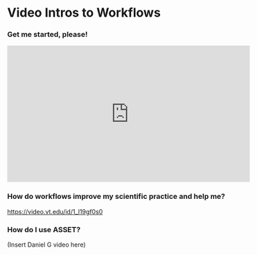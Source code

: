 # Video Intros to Workflows

### Get me started, please!

<iframe width="560" height="315" src="https://www.youtube.com/embed/iJ4T9CQA0UM" frameborder="0" allow="accelerometer; autoplay; clipboard-write; encrypted-media; gyroscope; picture-in-picture" allowfullscreen></iframe>

### How do workflows improve my scientific practice and help me?

https://video.vt.edu/id/1_l19gf0s0

### How do I use ASSET?

(Insert Daniel G video here)
